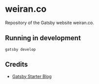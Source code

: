 # weiran.co
Repository of the Gatsby website weiran.co.

## Running in development
`gatsby develop`

## Credits
* [Gatsby Starter Blog](https://github.com/gatsbyjs/gatsby-starter-blog)